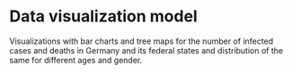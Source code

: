 # Data visualization model

Visualizations with bar charts and tree maps for the number of infected cases and deaths in Germany
and its federal states and distribution of the same for different ages and gender.
